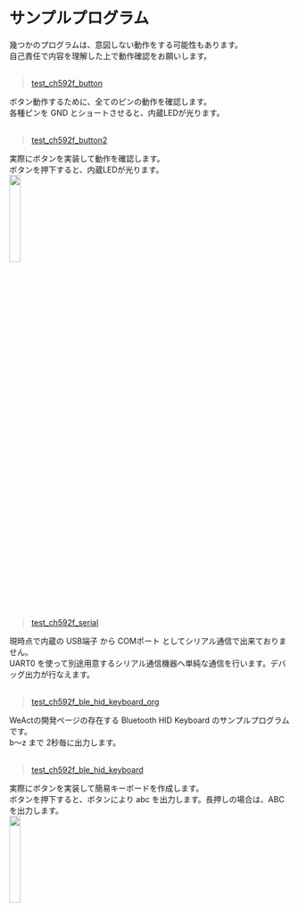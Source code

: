 
# サンプルプログラム

幾つかのプログラムは、意図しない動作をする可能性もあります。<br>
自己責任で内容を理解した上で動作確認をお願いします。<br>
<br>


> [test_ch592f_button](https://github.com/PEARLPALMS/Arduino-CH592F/tree/main/sample/test_ch592f_button)<br>

ボタン動作するために、全てのピンの動作を確認します。<br>
各種ピンを GND とショートさせると、内蔵LEDが光ります。<br>
<br>

> [test_ch592f_button2](https://github.com/PEARLPALMS/Arduino-CH592F/tree/main/sample/test_ch592f_button2)<br>

実際にボタンを実装して動作を確認します。<br>
ボタンを押下すると、内蔵LEDが光ります。<br>
<img src="./sample/test_ch592f_button2/IMG_0712.png" width="20%">
<br>

> [test_ch592f_serial](https://github.com/PEARLPALMS/Arduino-CH592F/tree/main/sample/test_ch592f_serial)<br>

現時点で内蔵の USB端子 から COMポート としてシリアル通信で出来ておりません。<br>
UART0 を使って別途用意するシリアル通信機器へ単純な通信を行います。デバッグ出力が行なえます。<br>
<br>

> [test_ch592f_ble_hid_keyboard_org](https://github.com/PEARLPALMS/Arduino-CH592F/tree/main/sample/test_ch592f_ble_hid_keyboard_org)<br>

WeActの開発ページの存在する Bluetooth HID Keyboard のサンプルプログラムです。<br>
b～z まで 2秒毎に出力します。<br>
<br>

> [test_ch592f_ble_hid_keyboard](https://github.com/PEARLPALMS/Arduino-CH592F/tree/main/sample/test_ch592f_ble_hid_keyboard)<br>

実際にボタンを実装して簡易キーボードを作成します。<br>
ボタンを押下すると、ボタンにより abc を出力します。長押しの場合は、ABC を出力します。<br>
<img src="./sample/test_ch592f_ble_hid_keyboard/IMG_0712.png" width="20%">
<br>
